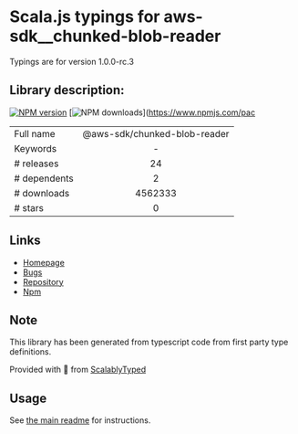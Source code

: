 
# Scala.js typings for aws-sdk__chunked-blob-reader

Typings are for version 1.0.0-rc.3

## Library description:
[![NPM version](https://img.shields.io/npm/v/@aws-sdk/chunked-blob-reader/latest.svg)](https://www.npmjs.com/package/@aws-sdk/chunked-blob-reader) [![NPM downloads](https://img.shields.io/npm/dm/@aws-sdk/chunked-blob-reader.svg)](https://www.npmjs.com/pac

|                    |                 |
| ------------------ | :-------------: |
| Full name          | @aws-sdk/chunked-blob-reader |
| Keywords           | - |
| # releases         | 24 |
| # dependents       | 2 |
| # downloads        | 4562333 |
| # stars            | 0 |

## Links
- [Homepage](https://github.com/aws/aws-sdk-js-v3/tree/main/packages/chunked-blob-reader)
- [Bugs](https://github.com/aws/aws-sdk-js-v3/issues)
- [Repository](https://github.com/aws/aws-sdk-js-v3)
- [Npm](https://www.npmjs.com/package/%40aws-sdk%2Fchunked-blob-reader)
    


## Note
This library has been generated from typescript code from first party type definitions.

Provided with :purple_heart: from [ScalablyTyped](https://github.com/oyvindberg/ScalablyTyped)

## Usage
See [the main readme](../../readme.md) for instructions.


